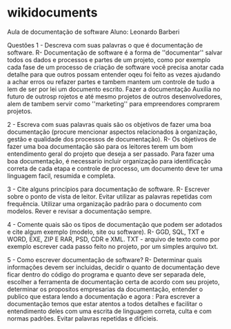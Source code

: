 # wikidocuments
Aula de documentação de software
Aluno: Leonardo Barberi

Questões 
1 - Descreva com suas palavras o que é documentação de software.
R- Documentação de software é a forma de ''documentar'' salvar todos os dados e processos e partes de um projeto, como por exemplo cada fase de um processo de criação de software você precisa anotar cada detalhe para que outros possam entender oqeu foi feito as vezes ajudando a achar erros ou refazer partes e tambem mantem um controle de tudo a lem de ser por lei um documento escrito. Fazer a documentação Auxilia no futuro de outrosp rojetos e até mesmo projetos de outros desenvolvedores, alem de tambem servir como ''marketing'' para empreendores comprarem projetos.

2 - Escreva com suas palavras quais são os objetivos de fazer uma boa documentação (procure mencionar aspectos relacionados à organização, gestão e qualidade dos processos de documentação).
R- Os objetivos de fazer uma boa documentação são para os leitores terem um bom entendimento geral do projeto que deseja a ser passado. Para fazer uma boa documentação, é necessario incluir organização para identificação correta de cada etapa e controle de processo, um documento deve ter uma linguagem facil, resumida e completa.

3 - Cite alguns princípios para documentação de software.
R- Escrever sobre o ponto de vista de leitor. Evitar utilizar as palavras repetidas com frequência. Utilizar uma organização padrão para o documento com modelos. Rever e revisar a documentação sempre.

4 - Comente quais são os tipos de documentação que podem ser adotados e cite algum exemplo (modelo, site ou software).
R- GGD, SQL, TXT e WORD, EXE, ZIP E RAR, PSD, CDR e XML.
TXT - arquivo de texto como por exemplo escrever cada passo feito no projeto, por um simples arquivo txt.

5 - Como escrever documentação de software?
R- Determinar quais informações devem ser incluidas, decidir o quanto de documentação deve ficar dentro do código do programa e quanto deve ser separada dele, escolher a ferramenta de documentação certa de acordo com seu projeto, determinar os propositos empresarias da documentação, entender o publico que estara lendo a documentação e agora :
Para escrever a documentação temos que estar atentos a todos detalhes e facilitar o entendimento deles com uma escrita de linguagem correta, culta e com normas padrões. Evitar palavras repetidas e dificieis.
